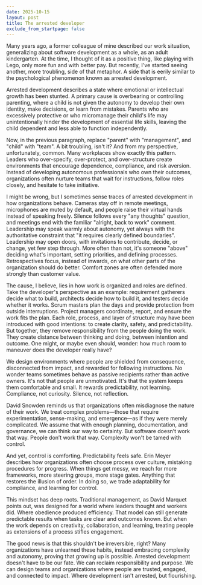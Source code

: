 ```yaml
---
date: 2025-10-15
layout: post
title: The arrested developer
exclude_from_startpage: false
---
```


Many years ago, a former colleague of mine described our work situation, generalizing about software development as a whole, as an adult kindergarten. At the time, I thought of it as a positive thing, like playing with Lego, only more fun and with better pay. But recently, I've started seeing another, more troubling, side of that metaphor. A side that is eerily similar to the psychological phenomenon known as arrested development.

Arrested development describes a state where emotional or intellectual growth has been stunted. A primary cause is overbearing or controlling parenting, where a child is not given the autonomy to develop their own identity, make decisions, or learn from mistakes. Parents who are excessively protective or who micromanage their child's life may unintentionally hinder the development of essential life skills, leaving the child dependent and less able to function independently.

Now, in the previous paragraph, replace "parent" with "management", and "child" with "team". A bit troubling, isn't it? And from my perspective, unfortunately, common. Many workplaces show exactly this pattern. Leaders who over-specify, over-protect, and over-structure create environments that encourage dependence, compliance, and risk aversion. Instead of developing autonomous professionals who own their outcomes, organizations often nurture teams that wait for instructions, follow roles closely, and hesitate to take initiative.

I might be wrong, but I sometimes sense traces of arrested development in how organizations behave. Cameras stay off in remote meetings, microphones are muted by default, and people raise their virtual hands instead of speaking freely. Silence follows every "any thoughts" question, and meetings end with the familiar "alright, back to work" comment. Leadership may speak warmly about autonomy, yet always with the authoritative constraint that "it requires clearly defined boundaries". Leadership may open doors, with invitations to contribute, decide, or change, yet few step through. More often than not, it's someone "above" deciding what's important, setting priorities, and defining processes. Retrospectives focus, instead of inwards, on what other parts of the organization should do better. Comfort zones are often defended more strongly than customer value.

The cause, I believe, lies in how work is organized and roles are defined. Take the developer's perspective as an example: requirement gatherers decide what to build, architects decide how to build it, and testers decide whether it works. Scrum masters plan the days and provide protection from outside interruptions. Project managers coordinate, report, and ensure the work fits the plan. Each role, process, and layer of structure may have been introduced with good intentions: to create clarity, safety, and predictability. But together, they remove responsibility from the people doing the work. They create distance between thinking and doing, between intention and outcome. One might, or maybe even should, wonder: how much room to maneuver does the developer really have?

We design environments where people are shielded from consequence, disconnected from impact, and rewarded for following instructions. No wonder teams sometimes behave as passive recipients rather than active owners. It's not that people are unmotivated. It's that the system keeps them comfortable and small. It rewards predictability, not learning. Compliance, not curiosity. Silence, not reflection.

David Snowden reminds us that organizations often misdiagnose the nature of their work. We treat complex problems&mdash;those that require experimentation, sense-making, and emergence&mdash;as if they were merely complicated. We assume that with enough planning, documentation, and governance, we can think our way to certainty. But software doesn’t work that way. People don’t work that way. Complexity won't be tamed with control.

And yet, control is comforting. Predictability feels safe. Erin Meyer describes how organizations often choose process over culture, mistaking procedures for progress. When things get messy, we reach for more frameworks, more steering groups, more stage gates. Anything that restores the illusion of order. In doing so, we trade adaptability for compliance, and learning for control.

This mindset has deep roots. Traditional management, as David Marquet points out, was designed for a world where leaders thought and workers did. Where obedience produced efficiency. That model can still generate predictable results when tasks are clear and outcomes known. But when the work depends on creativity, collaboration, and learning, treating people as extensions of a process stifles engagement.

The good news is that this shouldn't be irreversible, right? Many organizations have unlearned these habits, instead embracing complexity and autonomy, proving that growing up is possible. Arrested development doesn't have to be our fate. We can reclaim responsibility and purpose. We can design teams and organizations where people are trusted, engaged, and connected to impact. Where development isn't arrested, but flourishing.